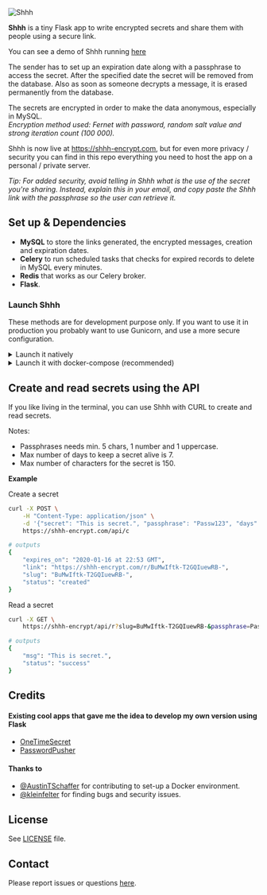 ![Shhh](https://i.imgur.com/0MPGbQj.png)

**Shhh** is a tiny Flask app to write encrypted secrets and share them with people
using a secure link.  

You can see a demo of Shhh running [here](https://i.imgur.com/XcuhA0o.gif)  

The sender has to set up an expiration date along with a passphrase to access 
the secret. After the specified date the secret will be removed from the database.
Also as soon as someone decrypts a message, it is erased permanently from the 
database.  

The secrets are encrypted in order to make the data anonymous, especially
in MySQL.  
_Encryption method used: Fernet with password, random salt value and strong
iteration count (100 000)._  

Shhh is now live at https://shhh-encrypt.com, but for even more privacy / security you can
find in this repo everything you need to host the app on a personal / private server.  

_Tip: For added security, avoid telling in Shhh what is the use of the secret you're 
sharing. Instead, explain this in your email, and copy paste the Shhh link with the passphrase
so the user can retrieve it._  

## Set up & Dependencies

* **MySQL** to store the links generated, the encrypted messages, creation
and expiration dates.  
* **Celery** to run scheduled tasks that checks for expired records to delete in MySQL
every minutes.  
* **Redis** that works as our Celery broker.  
* **Flask**.  

### Launch Shhh

These methods are for development purpose only. If you want to use it in production
you probably want to use Gunicorn, and use a more secure configuration.  

<details>
    <summary>Launch it natively</summary>

#### MySQL

    You will need a MySQL server running on localhost in the background.  
    Create a MySQL database and run the following script to generate the
    table `links` that will store our data.  

    ```sql
    CREATE TABLE `links` (
    `slug_link` text,
    `encrypted_text` text,
    `date_created` datetime DEFAULT NULL,
    `date_expires` datetime DEFAULT NULL
    ) ENGINE=InnoDB DEFAULT CHARSET=utf8;
    ```

    This MySQL query can also be executed against the MySQL server instance via
    the `mysql/initialize.sql` file.  

#### Redis  

    You will also need Redis running on localhost in the background has it will
    work as our Celery broker. Open a new terminal window and launch it.    
    ```sh
    redis-server
    ```

#### Flask and Celery   

    In another terminal window, clone this repository and go inside it.
    ```sh 
    git clone https://github.com/smallwat3r/shhh.git && cd shhh
    ```

    We recommend that you create a virtual environment for this project, so you can
    install the required dependencies.  

    ```sh
    virtualenv -p python3 venv --no-site-package
    source venv/bin/activate
    pip install -r requirements.txt
    ```

    Stay in the virtual environment created.  

    You then need to set up a few environment variables. These will be used to
    configure Flask, as well as the app's connection to MySQL.  

    ```sh
    export FLASK_APP=shhh
    export FLASK_ENV=dev-local
    export HOST_MYSQL=127.0.0.1
    export USER_MYSQL=<your MySQL username>
    export PASS_MYSQL=<your MySQL password>
    export DB_MYSQL=<name of the MySQL database created>
    ```

    We then need to launch our Celery worker.  

    To launch our Celery worker, open a new terminal window, go to the
    project and run  

    ```sh
    source venv/bin/activate  # make sure we are connected to our virtual env.
    celery -A shhh.tasks worker --loglevel=INFO
    ```

    Then we need to launch Celery beat that will be triggered by the worker to
    delete the expired records from the database every minutes.  

    To launch Celery beat, open a third terminal window, go to the
    project and run  

    ```sh
    source venv/bin/activate  # make sure we are connected to our virtual env.
    celery -A shhh.tasks beat --loglevel=INFO
    ```

    Then go back to your first terminal where you first set-up your virtual env
    and launch flask with

    ```sh
    python3 -m flask run --host='0.0.0.0'
    ```

    You can now access Shhh on http://localhost:5000/  

    You should be able to see in your other terminal windows the logs from 
    Redis, Celery and Celery beat trigerring and receiving tasks to check
    and deleted the expired records.  
</details>

<details>
    <summary>Launch it with docker-compose (recommended)</summary>

#### docker-compose  

    You will need Docker, docker-compose and make installed on your machine.  

    For development instances of Shhh, this repo contains a docker-compose
    configuration. The configuration defines default settings for Shhh,
    default settings for a containerized instance of MySQL server as well
    as default settings for Redis and Celery (worker + beat). To build and
    run Shhh via docker-compose:  

    ```sh
    docker-compose up -d
    ```

    or via Makefile:

    ```sh
    make dc-start    # start app
                     
                     # other commands
                     # --------------
    make dc-stop     # stop app
    make dc-reboot   # reboot app
    make dc-cleanup  # clean
    ```

    Once the container image has finished building and starting, Shhh will be
    available via http://localhost:5000/  

    You can also inspect the MySQL data via http://localhost:8080/  
</details>

## Create and read secrets using the API

If you like living in the terminal, you can use Shhh with CURL to create
and read secrets.  

Notes: 
* Passphrases needs min. 5 chars, 1 number and 1 uppercase.  
* Max number of days to keep a secret alive is 7.  
* Max number of characters for the secret is 150.  

**Example**  

Create a secret  
```sh 
curl -X POST \
    -H "Content-Type: application/json" \
    -d '{"secret": "This is secret.", "passphrase": "Passw123", "days": 3}' \
    https://shhh-encrypt.com/api/c

# outputs
{
    "expires_on": "2020-01-16 at 22:53 GMT",
    "link": "https://shhh-encrypt.com/r/BuMwIftk-T2GQIuewRB-",
    "slug": "BuMwIftk-T2GQIuewRB-",
    "status": "created"
}
```

Read a secret  
```sh
curl -X GET \
    https://shhh-encrypt/api/r?slug=BuMwIftk-T2GQIuewRB-&passphrase=Passw123

# outputs
{
    "msg": "This is secret.",
    "status": "success"
}
```

## Credits

#### Existing cool apps that gave me the idea to develop my own version using Flask

* [OneTimeSecret](https://github.com/onetimesecret/onetimesecret)
* [PasswordPusher](https://github.com/pglombardo/PasswordPusher)

#### Thanks to

* [@AustinTSchaffer](https://github.com/AustinTSchaffer) for contributing to set-up a Docker environment.
* [@kleinfelter](https://github.com/kleinfelter) for finding bugs and security issues.

## License

See [LICENSE](https://github.com/smallwat3r/shhh/blob/master/LICENSE) file.  

## Contact

Please report issues or questions [here](https://github.com/smallwat3r/shhh/issues).
